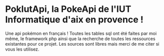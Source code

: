 # PokIutApi, la PokeApi de l'IUT Informatique d'aix en provence !
Une api pokémon en français !
Toutes les tables sql ont été faites par moi même, le framework php ainsi que la recherche de toutes les ressources existantes pour ce projet.
Les sources sont libres mais merci de me citer si vous les utilisez.
